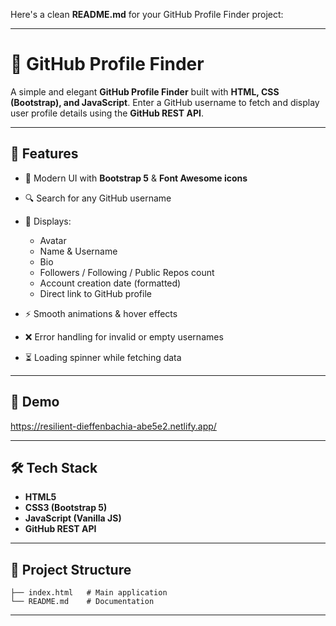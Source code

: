 Here's a clean **README.md** for your GitHub Profile Finder project:

---

# 🔎 GitHub Profile Finder

A simple and elegant **GitHub Profile Finder** built with **HTML, CSS (Bootstrap), and JavaScript**.
Enter a GitHub username to fetch and display user profile details using the **GitHub REST API**.

---

## 🚀 Features

* 🎨 Modern UI with **Bootstrap 5** & **Font Awesome icons**
* 🔍 Search for any GitHub username
* 👤 Displays:

  * Avatar
  * Name & Username
  * Bio
  * Followers / Following / Public Repos count
  * Account creation date (formatted)
  * Direct link to GitHub profile
* ⚡ Smooth animations & hover effects
* ❌ Error handling for invalid or empty usernames
* ⏳ Loading spinner while fetching data

---

## 📸 Demo

https://resilient-dieffenbachia-abe5e2.netlify.app/

---

## 🛠️ Tech Stack

* **HTML5**
* **CSS3 (Bootstrap 5)**
* **JavaScript (Vanilla JS)**
* **GitHub REST API**

---

## 📂 Project Structure

```
├── index.html   # Main application
└── README.md    # Documentation
```

---


